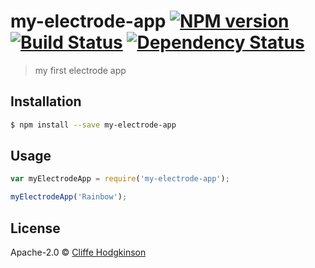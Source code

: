 # my-electrode-app [![NPM version][npm-image]][npm-url] [![Build Status][travis-image]][travis-url] [![Dependency Status][daviddm-image]][daviddm-url]
> my first electrode app

## Installation

```sh
$ npm install --save my-electrode-app
```

## Usage

```js
var myElectrodeApp = require('my-electrode-app');

myElectrodeApp('Rainbow');
```
## License

Apache-2.0 © [Cliffe Hodgkinson](www.resounding.ca)


[npm-image]: https://badge.fury.io/js/my-electrode-app.svg
[npm-url]: https://npmjs.org/package/my-electrode-app
[travis-image]: https://travis-ci.org/chodge/my-electrode-app.svg?branch=master
[travis-url]: https://travis-ci.org/chodge/my-electrode-app
[daviddm-image]: https://david-dm.org/chodge/my-electrode-app.svg?theme=shields.io
[daviddm-url]: https://david-dm.org/chodge/my-electrode-app
